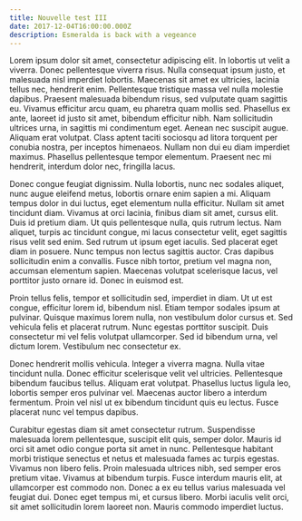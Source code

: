 ```yaml
---
title: Nouvelle test III
date: 2017-12-04T16:00:00.000Z
description: Esmeralda is back with a vegeance
---
```

Lorem ipsum dolor sit amet, consectetur adipiscing elit. In lobortis ut velit a viverra. Donec pellentesque viverra risus. Nulla consequat ipsum justo, et malesuada nisl imperdiet lobortis. Maecenas sit amet ex ultricies, lacinia tellus nec, hendrerit enim. Pellentesque tristique massa vel nulla molestie dapibus. Praesent malesuada bibendum risus, sed vulputate quam sagittis eu. Vivamus efficitur arcu quam, eu pharetra quam mollis sed. Phasellus ex ante, laoreet id justo sit amet, bibendum efficitur nibh. Nam sollicitudin ultrices urna, in sagittis mi condimentum eget. Aenean nec suscipit augue. Aliquam erat volutpat. Class aptent taciti sociosqu ad litora torquent per conubia nostra, per inceptos himenaeos. Nullam non dui eu diam imperdiet maximus. Phasellus pellentesque tempor elementum. Praesent nec mi hendrerit, interdum dolor nec, fringilla lacus.

Donec congue feugiat dignissim. Nulla lobortis, nunc nec sodales aliquet, nunc augue eleifend metus, lobortis ornare enim sapien a mi. Aliquam tempus dolor in dui luctus, eget elementum nulla efficitur. Nullam sit amet tincidunt diam. Vivamus at orci lacinia, finibus diam sit amet, cursus elit. Duis id pretium diam. Ut quis pellentesque nulla, quis rutrum lectus. Nam aliquet, turpis ac tincidunt congue, mi lacus consectetur velit, eget sagittis risus velit sed enim. Sed rutrum ut ipsum eget iaculis. Sed placerat eget diam in posuere. Nunc tempus non lectus sagittis auctor. Cras dapibus sollicitudin enim a convallis. Fusce nibh tortor, pretium vel magna non, accumsan elementum sapien. Maecenas volutpat scelerisque lacus, vel porttitor justo ornare id. Donec in euismod est.

Proin tellus felis, tempor et sollicitudin sed, imperdiet in diam. Ut ut est congue, efficitur lorem id, bibendum nisl. Etiam tempor sodales ipsum at pulvinar. Quisque maximus lorem nulla, non vestibulum dolor cursus et. Sed vehicula felis et placerat rutrum. Nunc egestas porttitor suscipit. Duis consectetur mi vel felis volutpat ullamcorper. Sed id bibendum urna, vel dictum lorem. Vestibulum nec consectetur ex.

Donec hendrerit mollis vehicula. Integer a viverra magna. Nulla vitae tincidunt nulla. Donec efficitur scelerisque velit vel ultricies. Pellentesque bibendum faucibus tellus. Aliquam erat volutpat. Phasellus luctus ligula leo, lobortis semper eros pulvinar vel. Maecenas auctor libero a interdum fermentum. Proin vel nisl ut ex bibendum tincidunt quis eu lectus. Fusce placerat nunc vel tempus dapibus.

Curabitur egestas diam sit amet consectetur rutrum. Suspendisse malesuada lorem pellentesque, suscipit elit quis, semper dolor. Mauris id orci sit amet odio congue porta sit amet in nunc. Pellentesque habitant morbi tristique senectus et netus et malesuada fames ac turpis egestas. Vivamus non libero felis. Proin malesuada ultrices nibh, sed semper eros pretium vitae. Vivamus at bibendum turpis. Fusce interdum mauris elit, at ullamcorper est commodo non. Donec a ex eu tellus varius malesuada vel feugiat dui. Donec eget tempus mi, et cursus libero. Morbi iaculis velit orci, sit amet sollicitudin lorem laoreet non. Mauris commodo imperdiet luctus.
